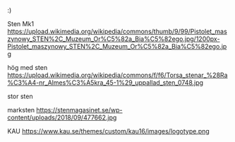 :)

Sten Mk1 https://upload.wikimedia.org/wikipedia/commons/thumb/9/99/Pistolet_maszynowy_STEN%2C_Muzeum_Or%C5%82a_Bia%C5%82ego.jpg/1200px-Pistolet_maszynowy_STEN%2C_Muzeum_Or%C5%82a_Bia%C5%82ego.jpg

hög med sten https://upload.wikimedia.org/wikipedia/commons/f/f6/Torsa_stenar_%28Ra%C3%A4-nr_Almes%C3%A5kra_45-1%29_uppallad_sten_0748.jpg

stor sten 

marksten https://stenmagasinet.se/wp-content/uploads/2018/09/477662.jpg

KAU https://www.kau.se/themes/custom/kau16/images/logotype.png
